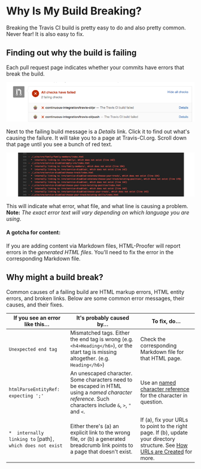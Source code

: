 # Why Is My Build Breaking?

Breaking the Travis CI build is pretty easy to do and also pretty common. Never
fear! It is also easy to fix.


## Finding out why the build is failing

Each pull request page indicates whether your commits have errors that break the build.

![What failing builds look like on GitHub](images/FailingBuild.png)

Next to the failing build message is a _Details_ link. Click it to find out what's causing the failure. It will take you to a page at Travis-CI.org. Scroll down that page until you see a bunch of red text.

![What a Travis CI error looks like](images/TravisFail.png)

This will indicate what error, what file, and what line is causing a problem. **Note:** _The exact error text will vary depending on which language you are using_. 

#### A gotcha for content:

If you are adding content via Markdown files, HTML-Proofer will report errors in the _generated HTML files_. You'll need to fix the error in the corresponding Markdown file.

## Why might a build break?

Common causes of a failing build are HTML markup errors, HTML entity errors, and 
broken links. Below are some common error messages, their causes, and their fixes.

| If you see an error like this&#8230; | It's probably caused by&#8230; | To fix, do&#8230;
| --- | --- | --- 
| `Unexpected end tag` | Mismatched tags. Either the end tag is wrong (e.g. `<h4>Heading</h6>`), or the start tag is missing altogether. (e.g. `Heading</h6>`) | Check the corresponding Markdown file for that HTML page. | 
| `htmlParseEntityRef: expecting ';'` | An unescaped character. Some characters need to be escaped in HTML using a _named character reference_. Such characters include `&`, `>`, `"` and `<`. | Use an [named character reference](https://html.spec.whatwg.org/multipage/syntax.html#named-character-references) for the character in question. |
| `*  internally linking to` [path]`, which does not exist` | Either there's (a) an explicit link to the wrong file, or (b) a generated breadcrumb link points to a page that doesn't exist. | If (a), fix your URLs to point to the right page. If (b), update your directory structure. See [How URLs are Created](HowURLsAreCreated.md) for more.
 
